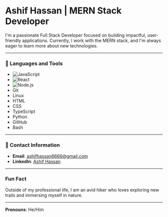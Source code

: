 # Ashif Hassan | MERN Stack Developer

I'm a passionate Full Stack Developer focused on building impactful, user-friendly applications. Currently, I work with the MERN stack, and I'm always eager to learn more about new technologies.

---

### 🧰 Languages and Tools
- ![JavaScript](https://img.shields.io/badge/JavaScript-%23F7DF1E?style=flat&logo=javascript&logoColor=white)
- ![React](https://img.shields.io/badge/React-%2361DAFB?style=flat&logo=react&logoColor=white)
- ![Node.js](https://img.shields.io/badge/Node.js-339933?style=flat&logo=node.js&logoColor=white)
- Git
- Linux
- HTML
- CSS
- TypeScript
- Python
- GitHub
- Bash

---

### 📧 Contact Information
- **Email**: ashifhassan6666@gmail.com
- **LinkedIn**: [Ashif Hassan](https://www.linkedin.com/in/ashif-hassan-2a096b286)

---

### Fun Fact
Outside of my professional life, I am an avid hiker who loves exploring new trails and immersing myself in nature.

---

**Pronouns**: He/Him